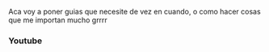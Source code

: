 Aca voy a poner guias que necesite de vez en cuando, o como hacer cosas que me importan mucho grrrr

### Youtube 